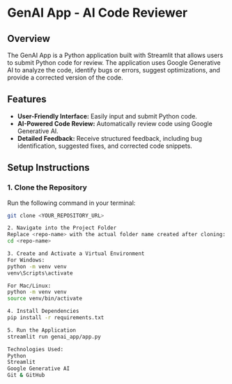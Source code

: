 # GenAI App - AI Code Reviewer

## Overview

The GenAI App is a Python application built with Streamlit that allows users to submit Python code for review. The application uses Google Generative AI to analyze the code, identify bugs or errors, suggest optimizations, and provide a corrected version of the code.

## Features

- **User-Friendly Interface:** Easily input and submit Python code.
- **AI-Powered Code Review:** Automatically review code using Google Generative AI.
- **Detailed Feedback:** Receive structured feedback, including bug identification, suggested fixes, and corrected code snippets.

## Setup Instructions

### 1. Clone the Repository
Run the following command in your terminal:
```bash
git clone <YOUR_REPOSITORY_URL>

2. Navigate into the Project Folder
Replace <repo-name> with the actual folder name created after cloning:
cd <repo-name>

3. Create and Activate a Virtual Environment
For Windows:
python -m venv venv
venv\Scripts\activate

For Mac/Linux:
python -m venv venv
source venv/bin/activate

4. Install Dependencies
pip install -r requirements.txt

5. Run the Application
streamlit run genai_app/app.py

Technologies Used:
Python
Streamlit
Google Generative AI
Git & GitHub
